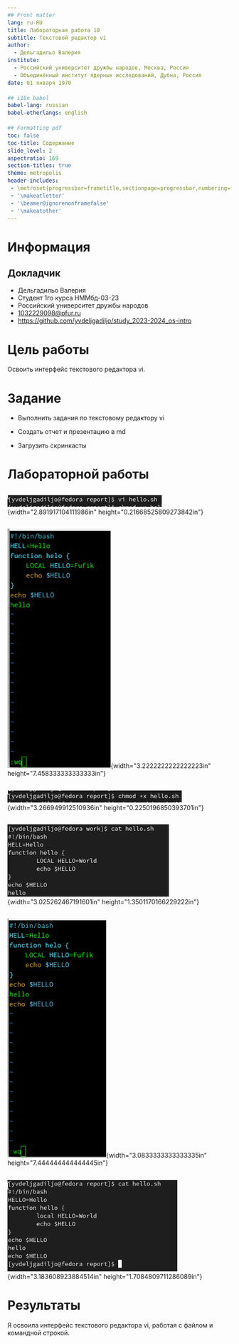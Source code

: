 ```yaml
---
## Front matter
lang: ru-RU
title: Лабораторная работа 10
subtitle: Текстовой редактор vi
author:
  - Дельгадильо Валерия
institute:
  - Российский университет дружбы народов, Москва, Россия
  - Объединённый институт ядерных исследований, Дубна, Россия
date: 01 января 1970

## i18n babel
babel-lang: russian
babel-otherlangs: english

## Formatting pdf
toc: false
toc-title: Содержание
slide_level: 2
aspectratio: 169
section-titles: true
theme: metropolis
header-includes:
 - \metroset{progressbar=frametitle,sectionpage=progressbar,numbering=fraction}
 - '\makeatletter'
 - '\beamer@ignorenonframefalse'
 - '\makeatother'
---
```



# Информация

## Докладчик

  * Дельгадильо Валерия
  * Студент 1го курса НММбд-03-23
  * Российский университет дружбы народов
  * [1032229098@pfur.ru](mailto:1032229098@pfur.ru)
  * <https://github.com/yvdeljgadiljo/study_2023-2024_os-intro>

# Цель работы 

Освоить интерфейс текстового редактора vi.

# Задание

- Выполнить задания по текстовому редактору vi

- Создать отчет и презентацию в md

- Загрузить скринкасты

# Лабораторной работы 
##
![Командой vi hello.sh откроем одноименный файл](image/image1.png){width="2.891917104111986in"
height="0.21668525809273842in"}

##
![Введем в файл текст](image/image2.png){width="3.2222222222222223in"
height="7.458333333333333in"}

##
![Выйдем из редактора с сохранением изменений и изменим права на исполнение](image/image3.png){width="3.266949912510936in"
height="0.2250196850393701in"}

##
![Проверим создержание сохраненного файла](image/image4.png){width="3.025262467191601in"
height="1.3501170166229222in"}

##
![Отредактируем файл и сохраним изменения](image/image5.png){width="3.0833333333333335in"
height="7.444444444444445in"}

##
![Проверим сдержание измененного файла](image/image6.png){width="3.183608923884514in"
height="1.7084809711286089in"}


# Результаты

Я освоила интерфейс текстового редактора vi, работая с файлом и
командной строкой.


